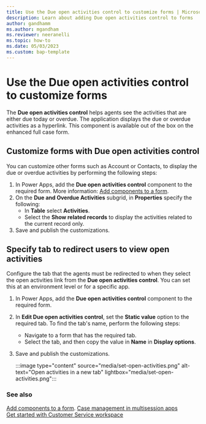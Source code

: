 ```yaml
---
title: Use the Due open activities control to customize forms | MicrosoftDocs 
description: Learn about adding Due open activities control to forms
author: gandhamm 
ms.author: mgandham
ms.reviewer: neeranelli
ms.topic: how-to 
ms.date: 05/03/2023 
ms.custom: bap-template 
---
```


# Use the Due open activities control to customize forms 

The **Due open activities control** helps agents see the activities that are either due today or overdue. The application displays the due or overdue activities as a hyperlink. This component is available out of the box on the enhanced full case form.

## Customize forms with Due open activities control

You can customize other forms such as Account or Contacts, to display the due or overdue activities by performing the following steps:

1. In Power Apps, add the **Due open activities control** component to the required form. More information: [Add components to a form](/power-apps/maker/model-driven-apps/add-move-configure-or-delete-components-on-form).
1. On the **Due and Overdue Activities** subgrid, in **Properties** specify the following:
    - In **Table** select **Activities**.
    - Select the **Show related records** to display the activities related to the current record only.
1. Save and publish the customizations.

## Specify tab to redirect users to view open activities

Configure the tab that the agents must be redirected to when they select the open activities link from the **Due open activities control**. You can set this at an environment level or for a specific app.

1. In Power Apps, add the **Due open activities control** component to the required form. 
1. In **Edit Due open activities control**, set the **Static value** option to the required tab. To find the tab's name, perform the following steps:
   - Navigate to a form that has the required tab.
   - Select the tab, and then copy the value in **Name** in **Display options**.
1. Save and publish the customizations.

   :::image type="content" source="media/set-open-activities.png" alt-text="Open activities in a new tab" lightbox="media/set-open-activities.png":::

### See also
[Add components to a form](/power-apps/maker/model-driven-apps/add-move-configure-or-delete-components-on-form).
[Case management in multisession apps](enh-casemgmt-csw.md)   
[Get started with Customer Service workspace](csw-overview.md) 
